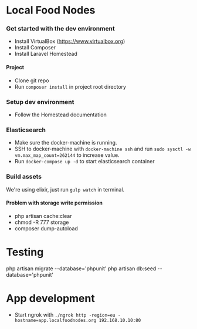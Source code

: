 # Local Food Nodes

### Get started with the dev environment
* Install VirtualBox (https://www.virtualbox.org)
* Install Composer
* Install Laravel Homestead

#### Project
* Clone git repo
* Run `composer install` in project root directory

### Setup dev environment
* Follow the Homestead documentation

### Elasticsearch
* Make sure the docker-machine is running.
* SSH to docker-machine with `docker-machine ssh` and run `sudo sysctl -w vm.max_map_count=262144` to increase value.
* Run `docker-compose up -d` to start elasticsearch container

### Build assets
We're using elixir, just run `gulp watch` in terminal.

#### Problem with storage write permission
* php artisan cache:clear
* chmod -R 777 storage
* composer dump-autoload

# Testing
php artisan migrate --database='phpunit'
php artisan db:seed --database='phpunit'

# App development
* Start ngrok with `./ngrok http -region=eu -hostname=app.localfoodnodes.org 192.168.10.10:80`
